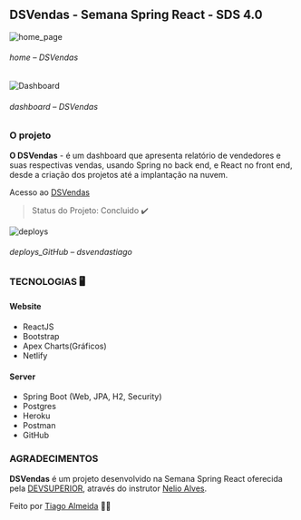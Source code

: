 ## DSVendas - Semana Spring React - SDS 4.0

![home_page]()
###### home – DSVendas


![Dashboard]()
###### dashboard – DSVendas

### O projeto

**O DSVendas** - é um dashboard que apresenta relatório de vendedores e suas respectivas vendas, usando Spring no back end, e React no front end, desde a criação dos projetos até a implantação na nuvem. 

Acesso ao [DSVendas](https://dsvendastiago.netlify.app/) 

> Status do Projeto: Concluido :heavy_check_mark:

![deploys]()
###### deploys_GitHub – dsvendastiago


### TECNOLOGIAS 🖥️

#### Website  
- ReactJS
- Bootstrap
- Apex Charts(Gráficos)
- Netlify

#### Server 
- Spring Boot (Web, JPA, H2, Security)
- Postgres
- Heroku
- Postman
- GitHub


### AGRADECIMENTOS
**DSVendas** é um projeto desenvolvido na Semana Spring React oferecida pela [DEVSUPERIOR](https://devsuperior.com.br/), através do instrutor [Nelio Alves](https://www.instagram.com/devsuperior.ig/).

Feito por [Tiago Almeida](https://github.com/tiagodalmeida87) 🧑‍💻
